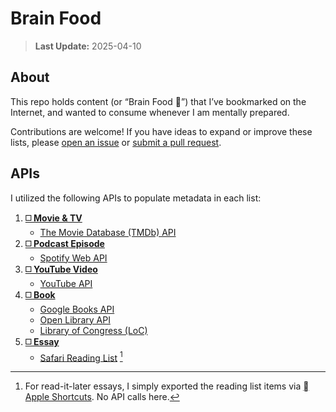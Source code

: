 # Brain Food

> **Last Update:** 2025-04-10  

## About

This repo holds content (or “Brain Food 🧠”) that I’ve bookmarked on the Internet, and wanted to consume whenever I am mentally prepared.

Contributions are welcome! If you have ideas to expand or improve these lists, please [open an issue](https://github.com/huaminghuangtw/Brain-Food/issues/new) or [submit a pull request](https://github.com/huaminghuangtw/Brain-Food/compare).

## APIs

I utilized the following APIs to populate metadata in each list:

1. **[◻️ Movie & TV](https://huami.ng/bookmarks/movie-tv-shows)**
	* [The Movie Database (TMDb) API](https://developer.themoviedb.org)
2. **[◻️ Podcast Episode](https://huami.ng/bookmarks/podcasts)**
	* [Spotify Web API](https://developer.spotify.com/documentation/web-api)
3. **[◻️ YouTube Video](https://huami.ng/bookmarks/youtube-videos)**
	* [YouTube API](https://developers.google.com/youtube/v3/getting-started)
4. **[◻️ Book](https://huami.ng/bookmarks/books)**
	* [Google Books API](https://developers.google.com/books/docs/overview)
	* [Open Library API](https://openlibrary.org/developers/api)
	* [Library of Congress (LoC)](https://www.loc.gov/apis)
5. **[◻️ Essay](https://huami.ng/bookmarks/articles)**
	* [Safari Reading List](https://support.apple.com/en-euro/guide/iphone/iph1a4721132/ios) [^1]

[^1]: For read-it-later essays, I simply exported the reading list items via [ Apple Shortcuts](https://shortcutomation.com). No API calls here.
